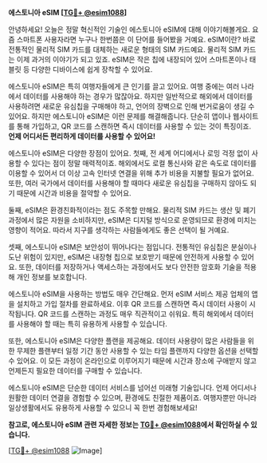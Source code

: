 **에스토니아 eSIM [[TG💪+ @esim1088](https://t.me/s/esim1088)]**

안녕하세요! 오늘은 정말 혁신적인 기술인 에스토니아 eSIM에 대해 이야기해볼게요. 요즘 스마트폰 사용자라면 누구나 한번쯤은 이 단어를 들어봤을 거예요. eSIM이란? 바로 전통적인 물리적 SIM 카드를 대체하는 새로운 형태의 SIM 카드예요. 물리적 SIM 카드는 이제 과거의 이야기가 되고 있죠. eSIM은 작은 칩에 내장되어 있어 스마트폰이나 태블릿 등 다양한 디바이스에 쉽게 장착할 수 있어요.

에스토니아 eSIM은 특히 여행자들에게 큰 인기를 끌고 있어요. 여행 중에는 여러 나라에서 데이터를 사용해야 하는 경우가 많잖아요. 하지만 일반적으로 해외에서 데이터를 사용하려면 새로운 유심칩을 구매해야 하고, 언어의 장벽으로 인해 번거로움이 생길 수 있어요. 하지만 에스토니아 eSIM은 이런 문제를 해결해줍니다. 단순히 앱이나 웹사이트를 통해 가입하고, QR 코드를 스캔하면 즉시 데이터를 사용할 수 있는 것이 특징이죠. **언제 어디서든 편리하게 데이터를 사용할 수 있어요!**

에스토니아 eSIM은 다양한 장점이 있어요. 첫째, 전 세계 어디에서나 로밍 걱정 없이 사용할 수 있다는 점이 정말 매력적이죠. 해외에서도 로컬 통신사와 같은 속도로 데이터를 이용할 수 있어서 더 이상 고속 인터넷 연결을 위해 추가 비용을 지불할 필요가 없어요. 또한, 여러 국가에서 데이터를 사용해야 할 때마다 새로운 유심칩을 구매하지 않아도 되기 때문에 시간과 비용을 절약할 수 있어요.

둘째, eSIM은 환경친화적이라는 점도 주목할 만해요. 물리적 SIM 카드는 생산 및 폐기 과정에서 많은 자원을 소비하지만, eSIM은 디지털 방식으로 운영되므로 환경에 미치는 영향이 적어요. 따라서 지구를 생각하는 사람들에게도 좋은 선택이 될 거예요.

셋째, 에스토니아 eSIM은 보안성이 뛰어나다는 점입니다. 전통적인 유심칩은 분실이나 도난 위험이 있지만, eSIM은 내장형 칩으로 보호받기 때문에 안전하게 사용할 수 있어요. 또한, 데이터를 저장하거나 액세스하는 과정에서도 보다 안전한 암호화 기술을 적용해 개인 정보를 보호합니다.

에스토니아 eSIM을 사용하는 방법도 매우 간단해요. 먼저 eSIM 서비스 제공 업체의 앱을 설치하고 가입 절차를 완료하세요. 이후 QR 코드를 스캔하면 즉시 데이터 사용이 시작됩니다. QR 코드를 스캔하는 과정도 매우 직관적이고 쉬워요. 특히 해외에서 데이터를 사용해야 할 때는 특히 유용하게 사용할 수 있습니다.

또한, 에스토니아 eSIM은 다양한 플랜을 제공해요. 데이터 사용량이 많은 사람들을 위한 무제한 플랜부터 일정 기간 동안 사용할 수 있는 타임 플랜까지 다양한 옵션을 선택할 수 있어요. 이 모든 과정이 온라인으로 이루어지기 때문에 시간과 장소에 구애받지 않고 언제든지 필요한 데이터를 구매할 수 있습니다.

에스토니아 eSIM은 단순한 데이터 서비스를 넘어선 미래형 기술입니다. 언제 어디서나 원활한 데이터 연결을 경험할 수 있으며, 환경에도 친절한 제품이죠. 여행자뿐만 아니라 일상생활에서도 유용하게 사용할 수 있으니 꼭 한번 경험해보세요!

**참고로, 에스토니아 eSIM 관련 자세한 정보는 [TG💪+ @esim1088](https://t.me/s/esim1088)에서 확인하실 수 있습니다.**

[[TG💪+ @esim1088](https://t.me/s/esim1088) ![Image](https://i.postimg.cc/Y0z9fWf4/image.png)]